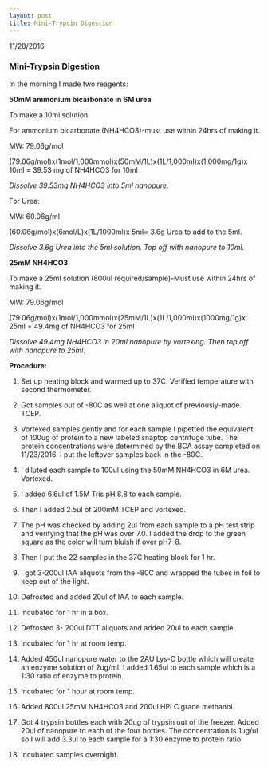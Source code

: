 ```yaml
---
layout: post
title: Mini-Trypsin Digestion
---
```


11/28/2016

### Mini-Trypsin Digestion

In the morning I made two reagents:

__50mM ammonium bicarbonate in 6M urea__

To make a 10ml solution

For ammonium bicarbonate (NH4HCO3)-must use within 24hrs of making it.

MW: 79.06g/mol

(79.06g/mol)x(1mol/1,000mmol)x(50mM/1L)x(1L/1,000ml)x(1,000mg/1g)x 10ml = 39.53 mg of NH4HCO3 for 10ml

_Dissolve 39.53mg NH4HCO3 into 5ml nanopure._

For Urea:

MW: 60.06g/ml

(60.06g/mol)x(6mol/L)x(1L/1000ml)x 5ml= 3.6g Urea to add to the 5ml.

_Dissolve 3.6g Urea into the 5ml solution. Top off with nanopure to 10ml._

__25mM NH4HCO3__

To make a 25ml solution (800ul required/sample)-Must use within 24hrs of making it.

MW: 79.06g/mol

(79.06g/mol)x(1mol/1,000mmol)x(25mM/1L)x(1L/1,000ml)x(1000mg/1g)x 25ml = 49.4mg of NH4HCO3 for 25ml

_Dissolve 49.4mg NH4HCO3 in 20ml nanopure by vortexing. Then top off with nanopure to 25ml._

__Procedure:__

1) Set up heating block and warmed up to 37C. Verified temperature with second thermometer.

2) Got samples out of -80C as well at one aliquot of previously-made TCEP.

3) Vortexed samples gently and for each sample I pipetted the equivalent of 100ug of protein to a new labeled snaptop centrifuge tube. The protein concentrations were determined by the BCA assay completed on 11/23/2016. I put the leftover samples back in the -80C.

4) I diluted each sample to 100ul using the 50mM NH4HCO3 in 6M urea. Vortexed.

5) I added 6.6ul of 1.5M Tris pH 8.8 to each sample.

6) Then I added 2.5ul of 200mM TCEP and vortexed.

7) The pH was checked by adding 2ul from each sample to a pH test strip and verifying that the pH was over 7.0. I added the drop to the green square as the color will turn bluish if over pH7-8.

8) Then I put the 22 samples in the 37C heating block for 1 hr.

9) I got 3-200ul IAA aliquots from the -80C and wrapped the tubes in foil to keep out of the light.

10) Defrosted and added 20ul of IAA to each sample.

11) Incubated for 1 hr in a box.

12) Defrosted 3- 200ul DTT aliquots and added 20ul to each sample.

13) Incubated for 1 hr at room temp.

14) Added 450ul nanopure water to the 2AU Lys-C bottle which will create an enzyme solution of 2ug/ml. I added 1.65ul to each sample which is a 1:30 ratio of enzyme to protein.

15) Incubated for 1 hour at room temp.

16) Added 800ul 25mM NH4HCO3 and 200ul HPLC grade methanol.

17) Got 4 trypsin bottles each with 20ug of trypsin out of the freezer. Added 20ul of nanopure to each of the four bottles. The concentration is 1ug/ul so I will add 3.3ul to each sample for a 1:30 enzyme to protein ratio.

18) Incubated samples overnight.




